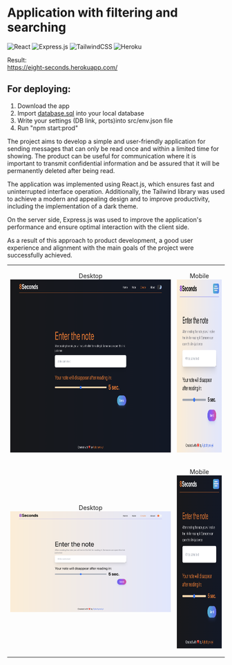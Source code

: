 # Application with filtering and searching

![React](https://img.shields.io/badge/react-%2320232a.svg?style=for-the-badge&logo=react&logoColor=%2361DAFB)
![Express.js](https://img.shields.io/badge/express.js-%23404d59.svg?style=for-the-badge&logo=express&logoColor=%2361DAFB)
![TailwindCSS](https://img.shields.io/badge/tailwindcss-%2338B2AC.svg?style=for-the-badge&logo=tailwind-css&logoColor=white)
![Heroku](https://img.shields.io/badge/heroku-%23430098.svg?style=for-the-badge&logo=heroku&logoColor=white)

Result:<br>
https://eight-seconds.herokuapp.com/

## For deploying:
1. Download the app
2. Import [database.sql](https://github.com/Rybchynskyi/Event-calendar/blob/master/database.sql) into your local database
3. Write your settings (DB link, ports)into src/env.json file
4. Run "npm start:prod"

The project aims to develop a simple and user-friendly application for sending messages that can only be read once and within a limited time for showing. The product can be useful for communication where it is important to transmit confidential information and be assured that it will be permanently deleted after being read.

The application was implemented using React.js, which ensures fast and uninterrupted interface operation. Additionally, the Tailwind library was used to achieve a modern and appealing design and to improve productivity, including the implementation of a dark theme.

On the server side, Express.js was used to improve the application's performance and ensure optimal interaction with the client side.

As a result of this approach to product development, a good user experience and alignment with the main goals of the project were successfully achieved.

<table border="0" align="center">
 <tr>
    <td>
      <p align="center">
        Desktop<br>
        <img src="https://github.com/Rybchynskyi/Images-for-readme/blob/main/8seconds/8sec_desc_light.png" height="400">
      </p>
    </td>
    <td>
      <p align="center">
        Mobile<br>
        <img src="https://github.com/Rybchynskyi/Images-for-readme/blob/main/8seconds/8sec_mob_light.png" height="400">
      </p>
    </td>
 </tr>
 <tr>
    <td>
      <p align="center">
        Desktop<br>
        <img src="https://github.com/Rybchynskyi/Images-for-readme/blob/main/8seconds/8sec_desc_dark.png">
      </p>
    </td>
    <td>
      <p align="center">
        Mobile<br>
        <img src="https://github.com/Rybchynskyi/Images-for-readme/blob/main/8seconds/8sec_mob_dark.png" height="400">
      </p>
    </td>
 </tr>
</table>
